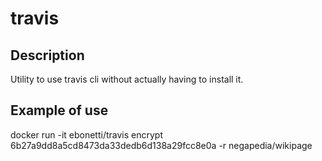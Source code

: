travis
========

Description
-----------

Utility to use travis cli without actually having to install it.

Example of use
-----------

docker run -it ebonetti/travis encrypt 6b27a9dd8a5cd8473da33dedb6d138a29fcc8e0a -r negapedia/wikipage
